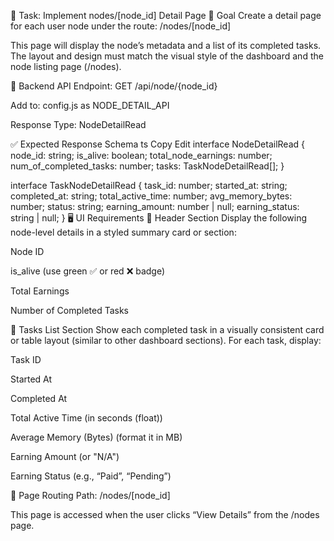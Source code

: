 🧠 Task: Implement nodes/[node_id] Detail Page
🎯 Goal
Create a detail page for each user node under the route:
/nodes/[node_id]

This page will display the node’s metadata and a list of its completed tasks. The layout and design must match the visual style of the dashboard and the node listing page (/nodes).

🔗 Backend API
Endpoint: GET /api/node/{node_id}

Add to: config.js as NODE_DETAIL_API

Response Type: NodeDetailRead

✅ Expected Response Schema
ts
Copy
Edit
interface NodeDetailRead {
  node_id: string;
  is_alive: boolean;
  total_node_earnings: number;
  num_of_completed_tasks: number;
  tasks: TaskNodeDetailRead[];
}

interface TaskNodeDetailRead {
  task_id: number;
  started_at: string;
  completed_at: string;
  total_active_time: number;
  avg_memory_bytes: number;
  status: string;
  earning_amount: number | null;
  earning_status: string | null;
}
🖥️ UI Requirements
🔹 Header Section
Display the following node-level details in a styled summary card or section:

Node ID

is_alive (use green ✅ or red ❌ badge)

Total Earnings

Number of Completed Tasks

🔹 Tasks List Section
Show each completed task in a visually consistent card or table layout (similar to other dashboard sections). For each task, display:

Task ID

Started At

Completed At

Total Active Time (in seconds (float))

Average Memory (Bytes) (format it in MB)

Earning Amount (or "N/A")

Earning Status (e.g., “Paid”, “Pending”)

🧭 Page Routing
Path: /nodes/[node_id]

This page is accessed when the user clicks “View Details” from the /nodes page.